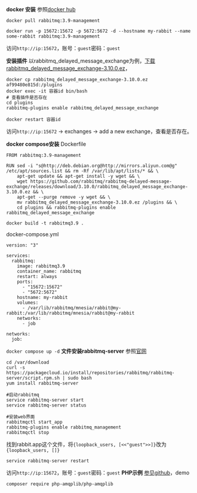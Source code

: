 **docker 安装**
参照[docker hub](https://hub.docker.com/_/rabbitmq)
```
docker pull rabbitmq:3.9-management

docker run -p 15672:15672 -p 5672:5672 -d --hostname my-rabbit --name some-rabbit rabbitmq:3.9-management
```
访问`http://ip:15672`，账号：`guest`密码：`guest`

**安装插件**
以rabbitmq_delayed_message_exchange为例，[下载rabbitmq_delayed_message_exchange-3.10.0.ez](https://github.com/rabbitmq/rabbitmq-delayed-message-exchange/releases)，
```
docker cp rabbitmq_delayed_message_exchange-3.10.0.ez af99480e815d:/plugins
docker exec -it 容器id bin/bash
# 查看插件是否存在
cd plugins
rabbitmq-plugins enable rabbitmq_delayed_message_exchange

docker restart 容器id
```
访问`http://ip:15672` -> exchanges -> add a new exchange，查看是否存在。

**docker compose安装**
Dockerfile
```
FROM rabbitmq:3.9-management

RUN sed -i "s@http://deb.debian.org@http://mirrors.aliyun.com@g" /etc/apt/sources.list && rm -Rf /var/lib/apt/lists/* && \
    apt-get update && apt-get install -y wget && \
    wget https://github.com/rabbitmq/rabbitmq-delayed-message-exchange/releases/download/3.10.0/rabbitmq_delayed_message_exchange-3.10.0.ez && \
    apt-get --purge remove -y wget && \
    mv rabbitmq_delayed_message_exchange-3.10.0.ez /plugins && \
    cd plugins && rabbitmq-plugins enable rabbitmq_delayed_message_exchange
```
`docker build -t rabbitmq3.9 .`

docker-compose.yml
```
version: "3"

services:
  rabbitmq:
    image: rabbitmq3.9
    container_name: rabbitmq
    restart: always
    ports:
      - "15672:15672"
      - "5672:5672"
    hostname: my-rabbit
    volumes:
      - /var/lib/rabbitmq/mnesia/rabbit@my-rabbit:/var/lib/rabbitmq/mnesia/rabbit@my-rabbit
    networks:
      - job

networks:
  job:
```
`docker compose up -d`
**文件安装rabbitmq-server**
参照[官网](https://www.rabbitmq.com/install-rpm.html)
```
cd /var/download
curl -s https://packagecloud.io/install/repositories/rabbitmq/rabbitmq-server/script.rpm.sh | sudo bash
yum install rabbitmq-server
```
```
#启动rabbitmq
service rabbitmq-server start
service rabbitmq-server status

#安装web界面
rabbitmqctl start_app
rabbitmq-plugins enable rabbitmq_management
rabbitmqctl stop
```
找到rabbit.app这个文件，将`{loopback_users, [<<"guest">>]}`改为`{loopback_users, []}`
```
service rabbitmq-server restart
```
访问`http://ip:15672`，账号：`guest`密码：`guest`
**PHP示例**
[参见github](https://github.com/php-amqplib/php-amqplib)，demo
```
composer require php-amqplib/php-amqplib
```
